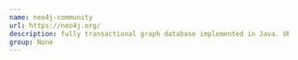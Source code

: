 ```yaml
---
name: neo4j-community
url: https://neo4j.org/
description: fully transactional graph database implemented in Java. URL : https://neo4j.org/ Groups : None
group: None
---
```

